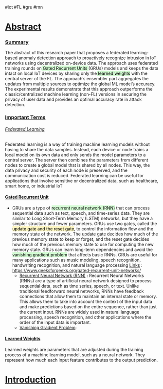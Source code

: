 #iot #FL #gru #rnn 
# <u>Abstract</u>

### <u>Summary</u>
The abstract of this research paper that proposes a federated learning-based anomaly detection approach to proactively recognize intrusion in IoT networks using decentralized on-device data. The approach uses federated training rounds on<mark style="background: #BBFABBA6;"> Gated Recurrent Units </mark>(GRUs) models and keeps the data intact on local IoT devices by sharing only the<mark style="background: #BBFABBA6;"> learned weights</mark> with the central server of the FL. The approach’s ensembler part aggregates the updates from multiple sources to optimize the global ML model’s accuracy. The experimental results demonstrate that this approach outperforms the classic/centralized machine learning (non-FL) versions in securing the privacy of user data and provides an optimal accuracy rate in attack detection. 


### <u>Important Terms</u>

###### <u>Federated Learning</u>
Federated learning is a way of training machine learning models without having to share the data samples. Instead, each device or node trains a local model on its own data and only sends the model parameters to a central server. The server then combines the parameters from different nodes to create a global model that is shared by all nodes. This way, the data privacy and security of each node is preserved, and the communication cost is reduced. Federated learning can be useful for applications that involve sensitive or decentralized data, such as healthcare, smart home, or industrial IoT

#### <u>Gated Recurrent Unit</u>
- GRUs are a type of <mark style="background: #BBFABBA6;">recurrent neural network (RNN)</mark> that can process sequential data such as text, speech, and time-series data. They are similar to Long Short-Term Memory (LSTM) networks, but they have a simpler structure and fewer parameters. GRUs use two gates, called the <mark style="background: #FFF3A3A6;">update gate and the reset gate</mark>, to control the information flow and the memory state of the network. The update gate decides how much of the previous memory state to keep or forget, and the reset gate decides how much of the previous memory state to use for computing the new memory state. GRUs can learn long-term dependencies and avoid the <mark style="background: #BBFABBA6;">vanishing gradient problem</mark> that affects basic RNNs. GRUs are useful for many applications such as music modeling, speech recognition, handwriting recognition, and natural language processing <u>Links</u> : https://www.geeksforgeeks.org/gated-recurrent-unit-networks/ 
	- <u>Recurrent Neural Network (RNN)</u> : Recurrent Neural Networks (RNNs) are a type of artificial neural network designed to process sequential data, such as time series, speech, or text. Unlike traditional feedforward neural networks, RNNs have feedback connections that allow them to maintain an internal state or memory. This allows them to take into account the context of the input data and make predictions based on the entire sequence, rather than just the current input. RNNs are widely used in natural language processing, speech recognition, and other applications where the order of the input data is important.
	- <u>Vanishing Gradient Problem</u>:  

#### <u>Learned Weights</u>
Learned weights are parameters that are adjusted during the training process of a machine learning model, such as a neural network. They represent how much each input feature contributes to the output prediction.


# <u>Introduction</u>


